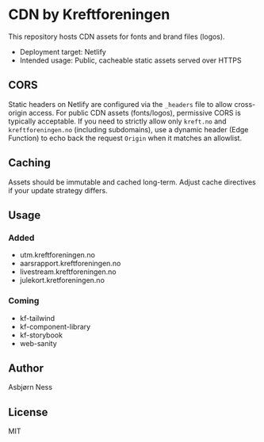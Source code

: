 # CDN by Kreftforeningen

This repository hosts CDN assets for fonts and brand files (logos).

- Deployment target: Netlify
- Intended usage: Public, cacheable static assets served over HTTPS

## CORS

Static headers on Netlify are configured via the `_headers` file to allow cross-origin access. For public CDN assets (fonts/logos), permissive CORS is typically acceptable. If you need to strictly allow only `kreft.no` and `kreftforeningen.no` (including subdomains), use a dynamic header (Edge Function) to echo back the request `Origin` when it matches an allowlist.

## Caching

Assets should be immutable and cached long-term. Adjust cache directives if your update strategy differs.

## Usage

### Added

- utm.kreftforeningen.no
- aarsrapport.kreftforeningen.no
- livestream.kreftforeningen.no
- julekort.kretforeningen.no

### Coming

- kf-tailwind
- kf-component-library
- kf-storybook
- web-sanity

## Author

Asbjørn Ness

## License

MIT
